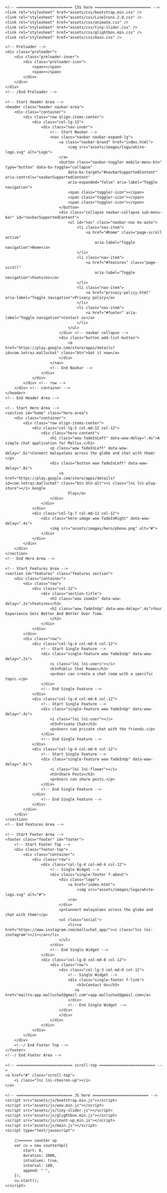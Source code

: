 <!DOCTYPE html>
<html class="no-js" lang="zxx">

<head>
    <meta charset="utf-8" />
    <meta http-equiv="x-ua-compatible" content="ie=edge" />
    <title>MalluChat</title>
    <meta name="description" content="" />
    <meta name="viewport" content="width=device-width, initial-scale=1" />
    <link rel="shortcut icon" type="image/x-icon" href="assets/images/favicon.png" />

    <!-- ========================= CSS here ========================= -->
    <link rel="stylesheet" href="assets/css/bootstrap.min.css" />
    <link rel="stylesheet" href="assets/css/LineIcons.2.0.css" />
    <link rel="stylesheet" href="assets/css/animate.css" />
    <link rel="stylesheet" href="assets/css/tiny-slider.css" />
    <link rel="stylesheet" href="assets/css/glightbox.min.css" />
    <link rel="stylesheet" href="assets/css/main.css" />

</head>

<body>

    <!-- Preloader -->
    <div class="preloader">
        <div class="preloader-inner">
            <div class="preloader-icon">
                <span></span>
                <span></span>
            </div>
        </div>
    </div>
    <!-- /End Preloader -->

    <!-- Start Header Area -->
    <header class="header navbar-area">
        <div class="container">
            <div class="row align-items-center">
                <div class="col-lg-12">
                    <div class="nav-inner">
                        <!-- Start Navbar -->
                        <nav class="navbar navbar-expand-lg">
                            <a class="navbar-brand" href="index.html">
                                <img src="assets/images/logo/white-logo.svg" alt="Logo">
                            </a>
                            <button class="navbar-toggler mobile-menu-btn" type="button" data-bs-toggle="collapse"
                                data-bs-target="#navbarSupportedContent" aria-controls="navbarSupportedContent"
                                aria-expanded="false" aria-label="Toggle navigation">
                                <span class="toggler-icon"></span>
                                <span class="toggler-icon"></span>
                                <span class="toggler-icon"></span>
                            </button>
                            <div class="collapse navbar-collapse sub-menu-bar" id="navbarSupportedContent">
                                <ul id="nav" class="navbar-nav ms-auto">
                                    <li class="nav-item">
                                        <a href="#home" class="page-scroll active"
                                            aria-label="Toggle navigation">Home</a>
                                    </li>
                                    <li class="nav-item">
                                        <a href="#features" class="page-scroll"
                                            aria-label="Toggle navigation">Features</a>
                                    </li>
                                    <li class="nav-item">
                                        <a href="privacy-policy.html" aria-label="Toggle navigation">Privacy policy</a>
                                    </li>
                                    <li class="nav-item">
                                        <a href="#footer" aria-label="Toggle navigation">Contact us</a>
                                    </li>
                                </ul>
                            </div> <!-- navbar collapse -->
                            <div class="button add-list-button">
                                <a href="https://play.google.com/store/apps/details?id=com.tetraz.malluchat" class="btn">Get it now</a>
                            </div>
                        </nav>
                        <!-- End Navbar -->
                    </div>
                </div>
            </div> <!-- row -->
        </div> <!-- container -->
    </header>
    <!-- End Header Area -->

    <!-- Start Hero Area -->
    <section id="home" class="hero-area">
        <div class="container">
            <div class="row align-items-center">
                <div class="col-lg-5 col-md-12 col-12">
                    <div class="hero-content">
                        <h1 class="wow fadeInLeft" data-wow-delay=".4s">A simple chat application for Mallus.</h1>
                        <p class="wow fadeInLeft" data-wow-delay=".6s">Connect malayalees across the globe and chat with them!</p>
                        <div class="button wow fadeInLeft" data-wow-delay=".8s">
                            <a href="https://play.google.com/store/apps/details?id=com.tetraz.malluchat" class="btn btn-alt"><i class="lni lni-play-store"></i> Google
                                Play</a>
                        </div>
                    </div>
                </div>
                <div class="col-lg-7 col-md-12 col-12">
                    <div class="hero-image wow fadeInRight" data-wow-delay=".4s">
                        <img src="assets/images/hero/phone.png" alt="#">
                    </div>
                </div>
            </div>
        </div>
    </section>
    <!-- End Hero Area -->

    <!-- Start Features Area -->
    <section id="features" class="features section">
        <div class="container">
            <div class="row">
                <div class="col-12">
                    <div class="section-title">
                        <h3 class="wow zoomIn" data-wow-delay=".2s">Features</h3>
                        <h2 class="wow fadeInUp" data-wow-delay=".4s">Your Experience Gets Better And Better Over Time.
                        </h2>
                    </div>
                </div>
            </div>
            <div class="row">
                <div class="col-lg-4 col-md-6 col-12">
                    <!-- Start Single Feature -->
                    <div class="single-feature wow fadeInUp" data-wow-delay=".2s">
                        <i class="lni lni-users"></i>
                        <h3>Public Chat Rooms</h3>
                        <p>User can create a chat room with a specific topic.</p>
                    </div>
                    <!-- End Single Feature -->
                </div>
                <div class="col-lg-4 col-md-6 col-12">
                    <!-- Start Single Feature -->
                    <div class="single-feature wow fadeInUp" data-wow-delay=".4s">
                        <i class="lni lni-user"></i>
                        <h3>Private Chat</h3>
                        <p>Users can private chat with the friends.</p>
                    </div>
                    <!-- End Single Feature -->
                </div>
                <div class="col-lg-4 col-md-6 col-12">
                    <!-- Start Single Feature -->
                    <div class="single-feature wow fadeInUp" data-wow-delay=".6s">
                        <i class="lni lni-flower"></i>
                        <h3>Share Posts</h3>
                        <p>Users can share posts.</p>
                    </div>
                    <!-- End Single Feature -->
                </div>
                    <!-- End Single Feature -->
                </div>
            </div>
        </div>
    </section>
    <!-- End Features Area -->

    <!-- Start Footer Area -->
    <footer class="footer" id="footer">
        <!-- Start Footer Top -->
        <div class="footer-top">
            <div class="container">
                <div class="row">
                    <div class="col-lg-4 col-md-4 col-12">
                        <!-- Single Widget -->
                        <div class="single-footer f-about">
                            <div class="logo">
                                <a href="index.html">
                                    <img src="assets/images/logo/white-logo.svg" alt="#">
                                </a>
                            </div>
                            <p>Connect malayalees across the globe and chat with them!</p>
                            <ul class="social">
                                <li><a href="https://www.instagram.com/malluchat_app/"><i class="lni lni-instagram"></i></a></li>
                            </ul>
                        </div>
                        <!-- End Single Widget -->
                    </div>
                    <div class="col-lg-8 col-md-8 col-12">
                        <div class="row">
                            <div class="col-lg-3 col-md-6 col-12">
                                <!-- Single Widget -->
                                <div class="single-footer f-link">
                                    <h3>Contact Us</h3>
                                   <a href="mailto:app.malluchat@gmail.com">app.malluchat@gmail.com</a>
                                </div>
                                <!-- End Single Widget -->
                            </div>
                            </div>
                        </div>
                    </div>
                </div>
            </div>
        </div>
        <!--/ End Footer Top -->
    </footer>
    <!--/ End Footer Area -->

    <!-- ========================= scroll-top ========================= -->
    <a href="#" class="scroll-top">
        <i class="lni lni-chevron-up"></i>
    </a>

    <!-- ========================= JS here ========================= -->
    <script src="assets/js/bootstrap.min.js"></script>
    <script src="assets/js/wow.min.js"></script>
    <script src="assets/js/tiny-slider.js"></script>
    <script src="assets/js/glightbox.min.js"></script>
    <script src="assets/js/count-up.min.js"></script>
    <script src="assets/js/main.js"></script>
    <script type="text/javascript">

        //====== counter up 
        var cu = new counterUp({
            start: 0,
            duration: 2000,
            intvalues: true,
            interval: 100,
            append: " ",
        });
        cu.start();
    </script>
</body>

</html>